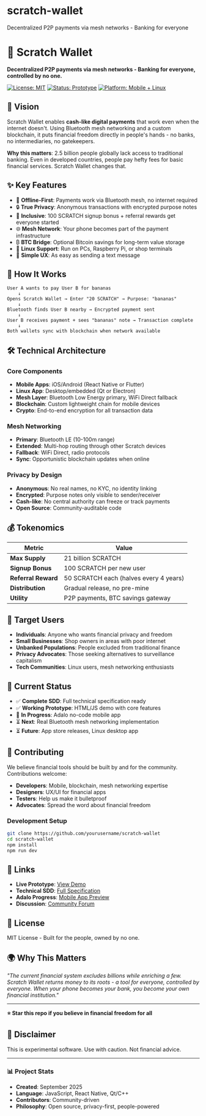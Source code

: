 # scratch-wallet
Decentralized P2P payments via mesh networks - Banking for everyone
# 🔸 Scratch Wallet

**Decentralized P2P payments via mesh networks - Banking for everyone, controlled by no one.**

[![License: MIT](https://img.shields.io/badge/License-MIT-green.svg)](https://opensource.org/licenses/MIT)
[![Status: Prototype](https://img.shields.io/badge/Status-Prototype-yellow.svg)]()
[![Platform: Mobile + Linux](https://img.shields.io/badge/Platform-Mobile%20%2B%20Linux-blue.svg)]()

## 🌟 Vision

Scratch Wallet enables **cash-like digital payments** that work even when the internet doesn't. Using Bluetooth mesh networking and a custom blockchain, it puts financial freedom directly in people's hands - no banks, no intermediaries, no gatekeepers.

**Why this matters**: 2.5 billion people globally lack access to traditional banking. Even in developed countries, people pay hefty fees for basic financial services. Scratch Wallet changes that.

## ✨ Key Features

- 📱 **Offline-First**: Payments work via Bluetooth mesh, no internet required
- 🔒 **True Privacy**: Anonymous transactions with encrypted purpose notes
- 💚 **Inclusive**: 100 SCRATCH signup bonus + referral rewards get everyone started
- 🌐 **Mesh Network**: Your phone becomes part of the payment infrastructure
- ₿ **BTC Bridge**: Optional Bitcoin savings for long-term value storage
- 🐧 **Linux Support**: Run on PCs, Raspberry Pi, or shop terminals
- 🎯 **Simple UX**: As easy as sending a text message

## 🚀 How It Works

```
User A wants to pay User B for bananas
    ↓
Opens Scratch Wallet → Enter "20 SCRATCH" → Purpose: "bananas"
    ↓
Bluetooth finds User B nearby → Encrypted payment sent
    ↓
User B receives payment + sees "bananas" note → Transaction complete
    ↓
Both wallets sync with blockchain when network available
```

## 🛠 Technical Architecture

### Core Components
- **Mobile Apps**: iOS/Android (React Native or Flutter)
- **Linux App**: Desktop/embedded (Qt or Electron)
- **Mesh Layer**: Bluetooth Low Energy primary, WiFi Direct fallback
- **Blockchain**: Custom lightweight chain for mobile devices
- **Crypto**: End-to-end encryption for all transaction data

### Mesh Networking
- **Primary**: Bluetooth LE (10-100m range)
- **Extended**: Multi-hop routing through other Scratch devices
- **Fallback**: WiFi Direct, radio protocols
- **Sync**: Opportunistic blockchain updates when online

### Privacy by Design
- **Anonymous**: No real names, no KYC, no identity linking
- **Encrypted**: Purpose notes only visible to sender/receiver
- **Cash-like**: No central authority can freeze or track payments
- **Open Source**: Community-auditable code

## 💰 Tokenomics

| Metric | Value |
|--------|--------|
| **Max Supply** | 21 billion SCRATCH |
| **Signup Bonus** | 100 SCRATCH per new user |
| **Referral Reward** | 50 SCRATCH each (halves every 4 years) |
| **Distribution** | Gradual release, no pre-mine |
| **Utility** | P2P payments, BTC savings gateway |

## 🎯 Target Users

- **Individuals**: Anyone who wants financial privacy and freedom
- **Small Businesses**: Shop owners in areas with poor internet
- **Unbanked Populations**: People excluded from traditional finance
- **Privacy Advocates**: Those seeking alternatives to surveillance capitalism
- **Tech Communities**: Linux users, mesh networking enthusiasts

## 📱 Current Status

- ✅ **Complete SDD**: Full technical specification ready
- ✅ **Working Prototype**: HTML/JS demo with core features
- 🔄 **In Progress**: Adalo no-code mobile app
- ⏳ **Next**: Real Bluetooth mesh networking implementation
- ⏳ **Future**: App store releases, Linux desktop app

## 🤝 Contributing

We believe financial tools should be built by and for the community. Contributions welcome:

- **Developers**: Mobile, blockchain, mesh networking expertise
- **Designers**: UX/UI for financial apps
- **Testers**: Help us make it bulletproof
- **Advocates**: Spread the word about financial freedom

### Development Setup
```bash
git clone https://github.com/yourusername/scratch-wallet
cd scratch-wallet
npm install
npm run dev
```

## 🔗 Links

- **Live Prototype**: [View Demo](./prototype/index.html)
- **Technical SDD**: [Full Specification](./docs/sdd.md)
- **Adalo Progress**: [Mobile App Preview](your-adalo-link)
- **Discussion**: [Community Forum](your-forum-link)

## 📄 License

MIT License - Built for the people, owned by no one.

## 🌍 Why This Matters

*"The current financial system excludes billions while enriching a few. Scratch Wallet returns money to its roots - a tool for everyone, controlled by everyone. When your phone becomes your bank, you become your own financial institution."*

---

**⭐ Star this repo if you believe in financial freedom for all**

## 🚧 Disclaimer

This is experimental software. Use with caution. Not financial advice.

---

### 📊 Project Stats

- **Created**: September 2025
- **Language**: JavaScript, React Native, Qt/C++
- **Contributors**: Community-driven
- **Philosophy**: Open source, privacy-first, people-powered
